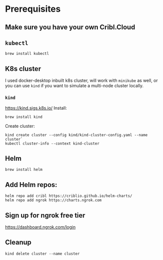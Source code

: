 # Prerequisites

## Make sure you have your own Cribl.Cloud

## `kubectl`
```
brew install kubectl
```

## K8s cluster
I used docker-desktop inbuilt k8s cluster, will work with `minikube` as well, or you can use `kind` if you want to simulate a multi-node cluster locally.
### `kind`
https://kind.sigs.k8s.io/
Install:
```
brew install kind
```
Create cluster:
```
kind create cluster --config kind/kind-cluster-config.yaml --name cluster`
kubectl cluster-info --context kind-cluster
```

## Helm
```
brew install helm
```

## Add Helm repos:
```
helm repo add cribl https://criblio.github.io/helm-charts/
helm repo add ngrok https://charts.ngrok.com
```

## Sign up for ngrok free tier 
https://dashboard.ngrok.com/login

## Cleanup
```
kind delete cluster --name cluster 
```
